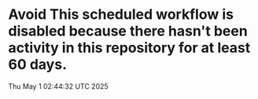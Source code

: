 # Avoid This scheduled workflow is disabled because there hasn't been activity in this repository for at least 60 days.
Thu May  1 02:44:32 UTC 2025
